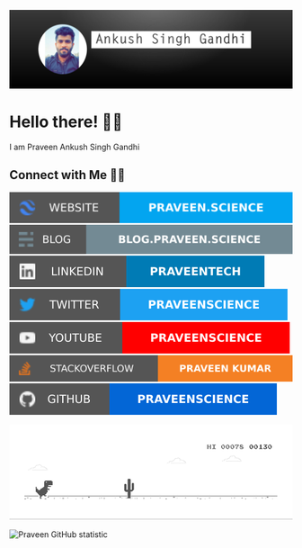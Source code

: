 [![MastHead](https://raw.githubusercontent.com/ankushsinghgandhi/ankushsinghgandhi/master/asg.png)](https://ankushsinghgandhi.github.io)

# Hello there! 👋🏻

I am Praveen Ankush Singh Gandhi

## Connect with Me 🤝🏻

[![Website](https://raw.githubusercontent.com/ankushsinghgandhi/ankushsinghgandhi/master/soc/ws.svg)](https://ankushsinghgandhi.github.io) [![Blog](https://raw.githubusercontent.com/ankushsinghgandhi/ankushsinghgandhi/master/soc/bl.svg)](https://medium.com/@AnkushSinghGandhi) [![LinkedIn](https://raw.githubusercontent.com/ankushsinghgandhi/ankushsinghgandhi/master/soc/li.svg)](https://www.linkedin.com/in/ankush-singh-gandhi-2487771aa/) [![Twitter](https://raw.githubusercontent.com/ankushsinghgandhi/ankushsinghgandhi/master/soc/tw.svg)](https://twitter.com/ankushsgandhi) [![YouTube](https://raw.githubusercontent.com/ankushsinghgandhi/ankushsinghgandhi/master/soc/yt.svg)](https://www.youtube.com/channel/UCEdMc_zkiZ6qCyQD4N6eGUg) [![Stack Overflow](https://raw.githubusercontent.com/ankushsinghgandhi/ankushsinghgandhi/master/soc/so.svg)](https://stackoverflow.com/users/13790266/ankush-singh)[![GitHub](https://raw.githubusercontent.com/ankushsinghgandhi/ankushsinghgandhi/master/soc/gh.svg)](https://github.com/ankushsinghgandhi) 

![Dino](https://raw.githubusercontent.com/ankushsinghgandhi/ankushsinghgandhi/master/dino.gif)

![Praveen GitHub statistic](https://github-readme-stats.vercel.app/api?username=ankushsinghgandhi&show_icons=true)
